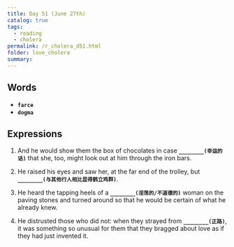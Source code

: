 ```yaml
---
title: Day 51 (June 27th)
catalog: true
tags: 
  - reading
  - cholera
permalink: /r_cholera_d51.html
folder: love_cholera
summary: 
---
```


## Words

-   <b data-toggle="tooltip" data-original-title="{{site.data.glossary.farce}}">`farce`</b>
-   <b data-toggle="tooltip" data-original-title="{{site.data.glossary.dogma}}">`dogma`</b>



## Expressions

1.  And he would show them the box of chocolates in case <b data-toggle="tooltip" data-original-title="{{site.data.answers.ea_a}}">`________(幸运的话)`</b> that she, too, might look out at him through the iron bars.

2.  He raised his eyes and saw her, at the far end of the trolley, but <b data-toggle="tooltip" data-original-title="{{site.data.answers.ea_b}}">`________(与其他行人相比显得鹤立鸡群)`</b>.

3.  He heard the tapping heels of a <b data-toggle="tooltip" data-original-title="{{site.data.answers.ea_c}}">`________(淫荡的/不道德的)`</b> woman on the paving stones and turned around so that he would be certain of what he already knew.

4.  He distrusted those who did not: when they strayed from <b data-toggle="tooltip" data-original-title="{{site.data.answers.ea_d}}">`________(正路)`</b>, it was something so unusual for them that they bragged about love as if they had just invented it.